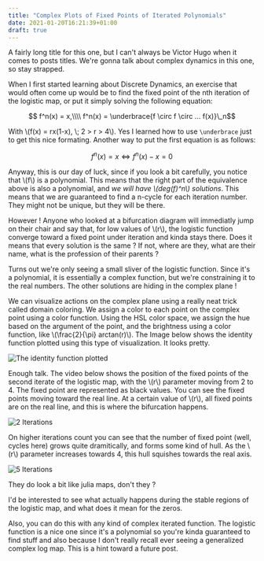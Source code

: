 ```yaml
---
title: "Complex Plots of Fixed Points of Iterated Polynomials"
date: 2021-01-20T16:21:39+01:00
draft: true 
---
```


A fairly long title for this one, but I can't always be Victor Hugo when it comes to posts titles. We're gonna talk about complex dynamics in this one, so stay strapped. 

When I first started learning about Discrete Dynamics, an exercise that would often come up would be to find the fixed point of the nth iteration of the logistic map, or put it simply solving the following equation: 

$$ f^n(x) = x,\\\\ f^n(x) = \underbrace{f \circ f \circ ... f(x)}\_n$$

With \\(f(x) = rx(1-x), \\; 2 > r > 4\\). Yes I learned how to use `\underbrace` just to get this nice formating. Another way to put the first equation is as follows:

$$ f^n(x) = x \Leftrightarrow f^n(x) - x = 0 $$

Anyway, this is our day of luck, since if you look a bit carefully, you notice that \\(f\\) is a polynomial. This means that the right part of the equivalence above is also a polynomial, and *we will have \\(deg(f)^n\\) solutions*. This means that we are guaranteed to find a n-cycle for each iteration number. They might not be unique, but they will be there. 

However ! Anyone who looked at a bifurcation diagram will immediatly jump on their chair and say that, for low values of \\(r\\), the logistic function converge toward a fixed point under iteration and kinda stays there. Does it means that every solution is the same ? If not, where are they, what are their name, what is the profession of their parents ?

Turns out we're only seeing a small sliver of the logistic function. Since it's a polynomial, it is essentially a complex function, but we're constraining it to the real numbers. The other solutions are hiding in the complex plane ! 

We can visualize actions on the complex plane using a really neat trick called domain coloring. We assign a color to each point on the complex point using a color function.  Using the HSL color space, we assign the hue based on the argument of the point, and the brightness using a color function, like \\(\frac{2}{\pi} arctan(r)\\). The Image below shows the identity function plotted using this type of visualization. It looks pretty.

![The identity function plotted](/complexPlot/zero.jpg)

Enough talk. The video below shows the position of the fixed points of the second iterate of the logistic map, with the \\(r\\) parameter moving from 2 to 4. The fixed point are represented as black values. You can see the fixed points moving toward the real line. At a certain value of \\(r\\), all fixed points are on the real line, and this is where the bifurcation happens.  

![2 Iterations](/complexPlot/iter2.gif)

On higher iterations count you can see that the number of fixed point (well, cycles here) grows quite dramitically, and forms some kind of hull. As the \\(r\\) parameter increases towards 4, this hull squishes towards the real axis. 

![5 Iterations](/complexPlot/iter5.gif)

They do look a bit like julia maps, don't they ? 

I'd be interested to see what actually happens during the stable regions of the logistic map, and what does it mean for the zeros. 

Also, you can do this with any kind of complex iterated function. The logistic function is a nice one since it's a polynomial so you're kinda guaranteed to find stuff and also because I don't really recall ever seeing a generalized complex log map. This is a hint toward a future post.
